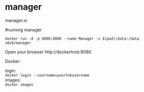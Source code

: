 # manager
manager.io

#running manager
```
docker run -d -p 8080:8080 --name Manager -v $(pwd)/data:/data s6s8/manager
```

Open your browser http://dockerhost:8080

Docker:

login:</br>
`docker login --username=yourhubusername` </br>
images:</br>
`docker images`
